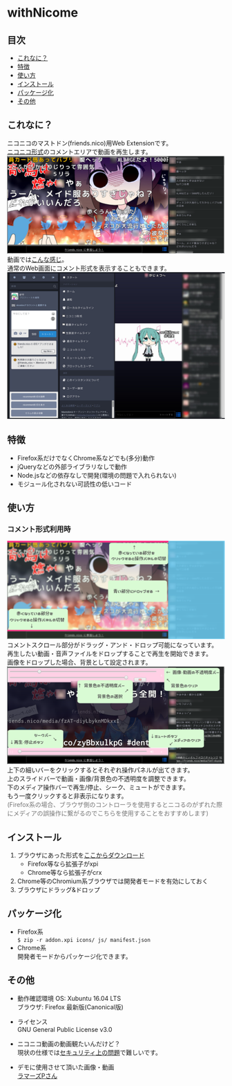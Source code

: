# withNicome


## 目次
- [これなに？](#これなに)
- [特徴](#特徴)
- [使い方](#使い方)
- [インストール](#インストール)
- [パッケージ化](#パッケージ化)
- [その他](#その他)


## これなに？

ニコニコのマストドン(friends.nico)用Web Extensionです。  
[ニコニコ形式](https://friends.nico/nicomment)のコメントエリアで動画を再生します。  
![img](demo/img1.png)  
 動画では[こんな感じ](https://friends.nico/@12/21759031)。  
通常のWeb画面にコメント形式を表示することもできます。  
![img](demo/img4.jpg)


## 特徴

* Firefox系だけでなくChrome系などでも(多分)動作
* jQueryなどの外部ライブラリなしで動作
* Node.jsなどの依存なしで開発(環境の問題で入れられない)
* モジュール化されない可読性の低いコード


## 使い方

### コメント形式利用時
![img](demo/img2.png)  
コメントスクロール部分がドラッグ・アンド・ドロップ可能になっています。  
再生したい動画・音声ファイルをドロップすることで再生を開始できます。  
画像をドロップした場合、背景として設定されます。  
![img](demo/img3.png)  
上下の細いバーをクリックするとそれぞれ操作パネルが出てきます。  
上のスライドバーで動画・画像/背景色の不透明度を調整できます。  
下のメディア操作バーで再生/停止、シーク、ミュートができます。  
もう一度クリックすると非表示になります。  
<font color="#777777">(Firefox系の場合、ブラウザ側のコントローラを使用するとニコるのがずれた際にメディアの誤操作に繋がるのでこちらを使用することをおすすめします)</font>


## インストール

1. ブラウザにあった形式を[ここからダウンロード](https://github.com/choco-la/nicomment/releases/)
    * Firefox等なら拡張子がxpi
    * Chrome等なら拡張子がcrx
2. Chrome等のChromium系ブラウザでは開発者モードを有効にしておく
3. ブラウザにドラッグ&ドロップ


## パッケージ化

* Firefox系  
`$ zip -r addon.xpi icons/ js/ manifest.json`  
* Chrome系  
開発者モードからパッケージ化できます。  


## その他

* 動作確認環境
OS: Xubuntu 16.04 LTS  
ブラウザ: Firefox 最新版(Canonical版)  

* ライセンス  
GNU General Public License v3.0  

* ニコニコ動画の動画観たいんだけど？  
現状の仕様では[セキュリティ上の問題](https://friends.nico/@12/19593249)で難しいです。  

* デモに使用させて頂いた画像・動画  
[ラマーズPさん](https://friends.nico/@lamazeP)  